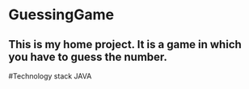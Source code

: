 # GuessingGame
This is my home project. It is a game in which you have to guess the number.
---
#Technology stack
JAVA
